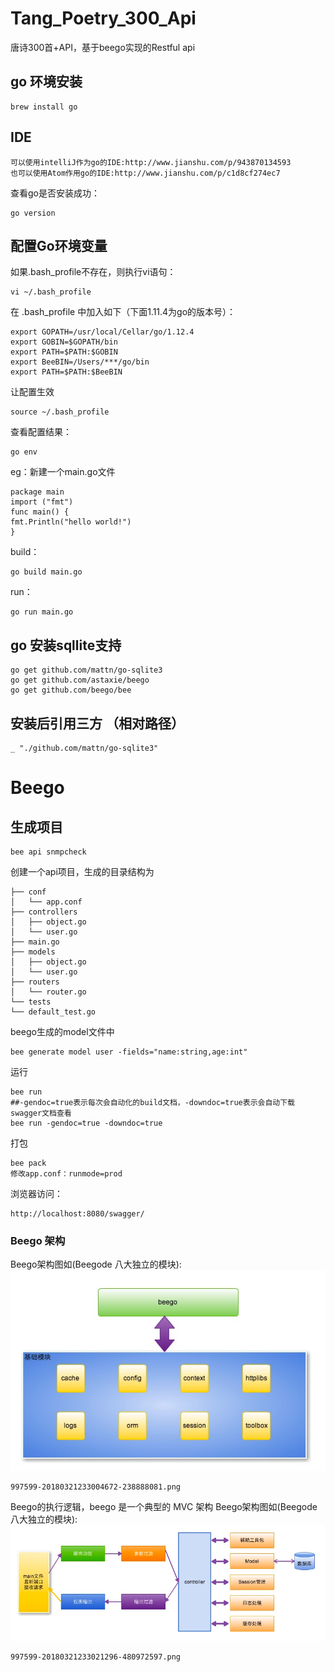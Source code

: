# Tang_Poetry_300_Api

唐诗300首+API，基于beego实现的Restful api

## go 环境安装
```
brew install go
```

## IDE 
```
可以使用intelliJ作为go的IDE:http://www.jianshu.com/p/943870134593
也可以使用Atom作用go的IDE:http://www.jianshu.com/p/c1d8cf274ec7
```

查看go是否安装成功：
```
go version
```

## 配置Go环境变量
如果.bash_profile不存在，则执行vi语句：
```
vi ~/.bash_profile
```

在 .bash_profile 中加入如下（下面1.11.4为go的版本号）：
```
export GOPATH=/usr/local/Cellar/go/1.12.4
export GOBIN=$GOPATH/bin
export PATH=$PATH:$GOBIN
export BeeBIN=/Users/***/go/bin
export PATH=$PATH:$BeeBIN
```

让配置生效
```
source ~/.bash_profile
```

查看配置结果：
```
go env
```

eg：新建一个main.go文件
```
package main
import ("fmt")
func main() {
fmt.Println("hello world!")
}
```

build：
```
go build main.go
```

run：
```
go run main.go
```

## go 安装sqllite支持

```
go get github.com/mattn/go-sqlite3
go get github.com/astaxie/beego
go get github.com/beego/bee
```

## 安装后引用三方 （相对路径）

```
_ "./github.com/mattn/go-sqlite3"
```



# Beego

## 生成项目
```
bee api snmpcheck
```
创建一个api项目，生成的目录结构为
```
├── conf
│   └── app.conf
├── controllers
│   ├── object.go
│   └── user.go
├── main.go
├── models
│   ├── object.go
│   └── user.go
├── routers
│   └── router.go
└── tests
└── default_test.go
```

beego生成的model文件中
```
bee generate model user -fields="name:string,age:int"
```

运行
```
bee run
##-gendoc=true表示每次会自动化的build文档，-downdoc=true表示会自动下载swagger文档查看
bee run -gendoc=true -downdoc=true 
```

打包
```
bee pack
修改app.conf：runmode=prod
```

浏览器访问：
```
http://localhost:8080/swagger/
```

### Beego 架构
Beego架构图如(Beegode 八大独立的模块):
![](https://github.com/yky138495/Tang_Poetry_300_Api/blob/master/tangshi300/997599-20180321233004672-238888081.png?raw=true)
```
997599-20180321233004672-238888081.png
```
Beego的执行逻辑，beego 是一个典型的 MVC 架构
Beego架构图如(Beegode 八大独立的模块):
![](https://github.com/yky138495/Tang_Poetry_300_Api/blob/master/tangshi300/997599-20180321233021296-480972597.png?raw=true)
```
997599-20180321233021296-480972597.png
```
